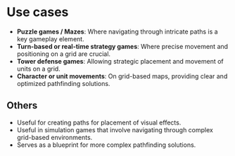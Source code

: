 # Use cases

- **Puzzle games / Mazes**: Where navigating through intricate paths is a key gameplay element.
- **Turn-based or real-time strategy games**: Where precise movement and positioning on a grid are crucial.
- **Tower defense games**: Allowing strategic placement and movement of units on a grid.
- **Character or unit movements**: On grid-based maps, providing clear and optimized pathfinding solutions.

## Others

- Useful for creating paths for placement of visual effects.
- Useful in simulation games that involve navigating through complex grid-based environments.
- Serves as a blueprint for more complex pathfinding solutions.
